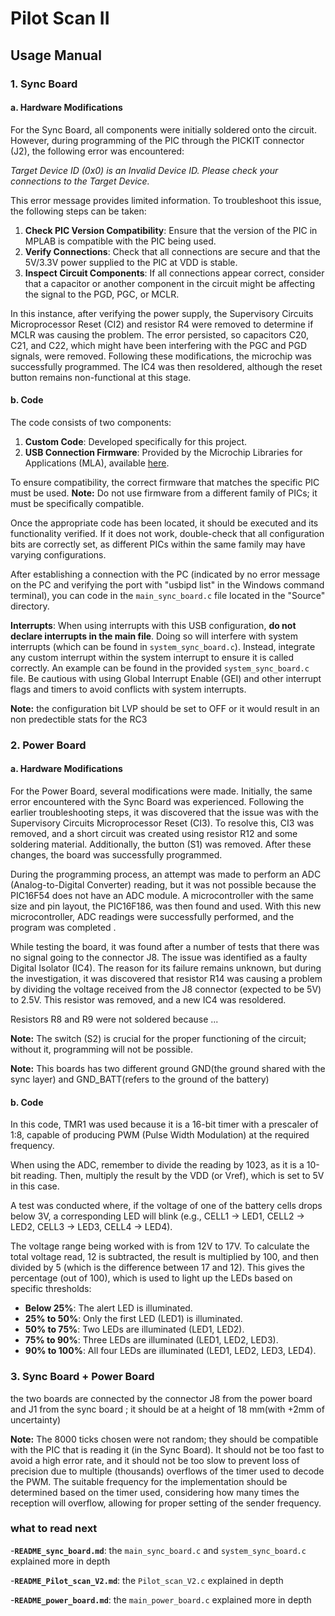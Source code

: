 # Pilot Scan II 

## Usage Manual

### 1. Sync Board

#### a. Hardware Modifications

For the Sync Board, all components were initially soldered onto the circuit. However, during programming of the PIC through the PICKIT connector (J2), the following error was encountered: 

*Target Device ID (0x0) is an Invalid Device ID. Please check your connections to the Target Device.*

This error message provides limited information. To troubleshoot this issue, the following steps can be taken:

1. **Check PIC Version Compatibility**: Ensure that the version of the PIC in MPLAB is compatible with the PIC being used.
2. **Verify Connections**: Check that all connections are secure and that the 5V/3.3V power supplied to the PIC at VDD is stable.
3. **Inspect Circuit Components**: If all connections appear correct, consider that a capacitor or another component in the circuit might be affecting the signal to the PGD, PGC, or MCLR. 

In this instance, after verifying the power supply, the Supervisory Circuits Microprocessor Reset (CI2) and resistor R4 were removed to determine if MCLR was causing the problem. The error persisted, so capacitors C20, C21, and C22, which might have been interfering with the PGC and PGD signals, were removed. Following these modifications, the microchip was successfully programmed. The IC4 was then resoldered, although the reset button remains non-functional at this stage.

#### b. Code

The code consists of two components:

1. **Custom Code**: Developed specifically for this project.
2. **USB Connection Firmware**: Provided by the Microchip Libraries for Applications (MLA), available [here](https://www.microchip.com/en-us/tools-resources/develop/libraries/microchip-libraries-for-applications).

To ensure compatibility, the correct firmware that matches the specific PIC must be used. **Note:** Do not use firmware from a different family of PICs; it must be specifically compatible.

Once the appropriate code has been located, it should be executed and its functionality verified. If it does not work, double-check that all configuration bits are correctly set, as different PICs within the same family may have varying configurations.

After establishing a connection with the PC (indicated by no error message on the PC and verifying the port with "usbipd list" in the Windows command terminal), you can code in the `main_sync_board.c` file located in the "Source" directory.

**Interrupts**: When using interrupts with this USB configuration, **do not declare interrupts in the main file**. Doing so will interfere with system interrupts (which can be found in `system_sync_board.c`). Instead, integrate any custom interrupt within the system interrupt to ensure it is called correctly. An example can be found in the provided `system_sync_board.c` file. Be cautious with using Global Interrupt Enable (GEI) and other interrupt flags and timers to avoid conflicts with system interrupts.

**Note:** the configuration bit LVP should be set to OFF or it would result in an non predectible stats for the RC3

### 2. Power Board

#### a. Hardware Modifications

For the Power Board, several modifications were made. Initially, the same error encountered with the Sync Board was experienced. Following the earlier troubleshooting steps, it was discovered that the issue was with the Supervisory Circuits Microprocessor Reset (CI3). To resolve this, CI3 was removed, and a short circuit was created using resistor R12 and some soldering material. Additionally, the button (S1) was removed. After these changes, the board was successfully programmed.

During the programming process, an attempt was made to perform an ADC (Analog-to-Digital Converter) reading, but it was not possible because the PIC16F54 does not have an ADC module. A microcontroller with the same size and pin layout, the PIC16F186, was then found and used. With this new microcontroller, ADC readings were successfully performed, and the program was completed .

While testing the board, it was found after a number of tests that there was no signal going to the connector J8. The issue was identified as a faulty Digital Isolator (IC4). The reason for its failure remains unknown, but during the investigation, it was discovered that resistor R14 was causing a problem by dividing the voltage received from the J8 connector (expected to be 5V) to 2.5V. This resistor was removed, and a new IC4 was resoldered.

Resistors R8 and R9 were not soldered because ...

**Note:** The switch (S2) is crucial for the proper functioning of the circuit; without it, programming will not be possible.

**Note:** This boards has two different ground GND(the ground shared with the sync layer) and GND_BATT(refers to the ground of the battery)

#### b. Code

In this code, TMR1 was used because it is a 16-bit timer with a prescaler of 1:8, capable of producing PWM (Pulse Width Modulation) at the required frequency.

When using the ADC, remember to divide the reading by 1023, as it is a 10-bit reading. Then, multiply the result by the VDD (or Vref), which is set to 5V in this case.

A test was conducted where, if the voltage of one of the battery cells drops below 3V, a corresponding LED will blink (e.g., CELL1 → LED1, CELL2 → LED2, CELL3 → LED3, CELL4 → LED4).

The voltage range being worked with is from 12V to 17V. To calculate the total voltage read, 12 is subtracted, the result is multiplied by 100, and then divided by 5 (which is the difference between 17 and 12). This gives the percentage (out of 100), which is used to light up the LEDs based on specific thresholds:

- **Below 25%**: The alert LED is illuminated.
- **25% to 50%**: Only the first LED (LED1) is illuminated.
- **50% to 75%**: Two LEDs are illuminated (LED1, LED2).
- **75% to 90%**: Three LEDs are illuminated (LED1, LED2, LED3).
- **90% to 100%**: All four LEDs are illuminated (LED1, LED2, LED3, LED4).


### 3. Sync Board + Power Board

the two boards are connected by the connector J8 from the power board and J1 from the sync board ; it should be at a height of 18 mm(with +2mm of uncertainty)

**Note:** The 8000 ticks chosen were not random; they should be compatible with the PIC that is reading it (in the Sync Board). It should not be too fast to avoid a high error rate, and it should not be too slow to prevent loss of precision due to multiple (thousands) overflows of the timer used to decode the PWM. The suitable frequency for the implementation should be determined based on the timer used, considering how many times the reception will overflow, allowing for proper setting of the sender frequency.

### what to read next 
-**`README_sync_board.md`**: the `main_sync_board.c` and `system_sync_board.c` explained more in depth 


-**`README_Pilot_scan_V2.md`**: the `Pilot_scan_V2.c` explained in depth


-**`README_power_board.md`**: the `main_power_board.c` explained more in depth